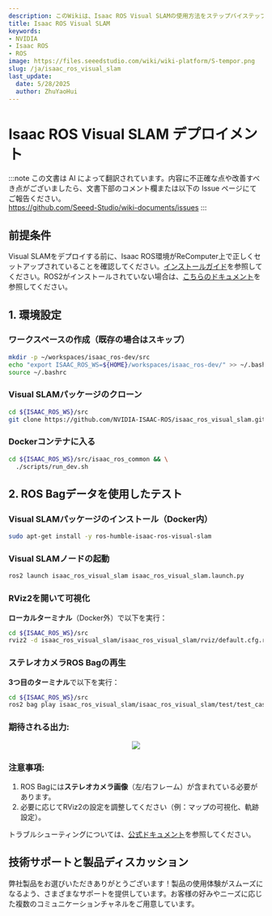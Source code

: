```yaml
---
description: このWikiは、Isaac ROS Visual SLAMの使用方法をステップバイステップで解説します。
title: Isaac ROS Visual SLAM
keywords:
- NVIDIA
- Isaac ROS
- ROS
image: https://files.seeedstudio.com/wiki/wiki-platform/S-tempor.png
slug: /ja/isaac_ros_visual_slam
last_update:
  date: 5/28/2025
  author: ZhuYaoHui
---
```



# Isaac ROS Visual SLAM デプロイメント  

:::note
この文書は AI によって翻訳されています。内容に不正確な点や改善すべき点がございましたら、文書下部のコメント欄または以下の Issue ページにてご報告ください。  
https://github.com/Seeed-Studio/wiki-documents/issues
:::

## 前提条件  
Visual SLAMをデプロイする前に、Isaac ROS環境がReComputer上で正しくセットアップされていることを確認してください。[インストールガイド](./ja_Install_IsaacROS.md)を参照してください。ROS2がインストールされていない場合は、[こちらのドキュメント](./ja_Install_ROS2_Humble.md)を参照してください。


## 1. 環境設定  

### ワークスペースの作成（既存の場合はスキップ）  
```bash
mkdir -p ~/workspaces/isaac_ros-dev/src
echo "export ISAAC_ROS_WS=${HOME}/workspaces/isaac_ros-dev/" >> ~/.bashrc
source ~/.bashrc
```

### Visual SLAMパッケージのクローン  
```bash
cd ${ISAAC_ROS_WS}/src
git clone https://github.com/NVIDIA-ISAAC-ROS/isaac_ros_visual_slam.git
```

### Dockerコンテナに入る  
```bash
cd ${ISAAC_ROS_WS}/src/isaac_ros_common && \
  ./scripts/run_dev.sh
```

## 2. ROS Bagデータを使用したテスト  

### Visual SLAMパッケージのインストール（Docker内）  
```bash
sudo apt-get install -y ros-humble-isaac-ros-visual-slam
```

### Visual SLAMノードの起動  
```bash
ros2 launch isaac_ros_visual_slam isaac_ros_visual_slam.launch.py
```

### RViz2を開いて可視化  
**ローカルターミナル**（Docker外）で以下を実行：  
```bash
cd ${ISAAC_ROS_WS}/src
rviz2 -d isaac_ros_visual_slam/isaac_ros_visual_slam/rviz/default.cfg.rviz
```

### ステレオカメラROS Bagの再生  
**3つ目のターミナル**で以下を実行：  
```bash
cd ${ISAAC_ROS_WS}/src
ros2 bag play isaac_ros_visual_slam/isaac_ros_visual_slam/test/test_cases/rosbags/small_pol_test/
```

### 期待される出力:  

<div align="center">
    <img width={800} 
    src="https://files.seeedstudio.com/wiki/robotics/software/apriltag/6.png" />
</div>


### 注意事項:  
1. ROS Bagには**ステレオカメラ画像**（左/右フレーム）が含まれている必要があります。  
2. 必要に応じてRViz2の設定を調整してください（例：マップの可視化、軌跡設定）。  

トラブルシューティングについては、[公式ドキュメント](https://github.com/NVIDIA-ISAAC-ROS/isaac_ros_visual_slam)を参照してください。  

## 技術サポートと製品ディスカッション

弊社製品をお選びいただきありがとうございます！製品の使用体験がスムーズになるよう、さまざまなサポートを提供しています。お客様の好みやニーズに応じた複数のコミュニケーションチャネルをご用意しています。

<div class="button_tech_support_container">
<a href="https://forum.seeedstudio.com/" class="button_forum"></a> 
<a href="https://www.seeedstudio.com/contacts" class="button_email"></a>
</div>

<div class="button_tech_support_container">
<a href="https://discord.gg/eWkprNDMU7" class="button_discord"></a> 
<a href="https://github.com/Seeed-Studio/wiki-documents/discussions/69" class="button_discussion"></a>
</div>